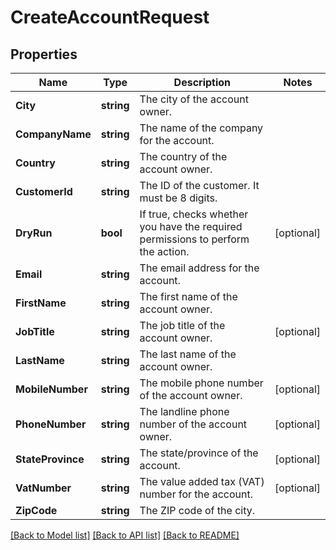 # CreateAccountRequest

## Properties

Name | Type | Description | Notes
------------ | ------------- | ------------- | -------------
**City** | **string** | The city of the account owner. | 
**CompanyName** | **string** | The name of the company for the account. | 
**Country** | **string** | The country of the account owner. | 
**CustomerId** | **string** | The ID of the customer. It must be 8 digits. | 
**DryRun** | **bool** | If true, checks whether you have the required permissions to perform the action. | [optional] 
**Email** | **string** | The email address for the account. | 
**FirstName** | **string** | The first name of the account owner. | 
**JobTitle** | **string** | The job title of the account owner. | [optional] 
**LastName** | **string** | The last name of the account owner. | 
**MobileNumber** | **string** | The mobile phone number of the account owner. | [optional] 
**PhoneNumber** | **string** | The landline phone number of the account owner. | [optional] 
**StateProvince** | **string** | The state/province of the account. | [optional] 
**VatNumber** | **string** | The value added tax (VAT) number for the account. | [optional] 
**ZipCode** | **string** | The ZIP code of the city. | 

[[Back to Model list]](../README.md#documentation-for-models) [[Back to API list]](../README.md#documentation-for-api-endpoints) [[Back to README]](../README.md)


